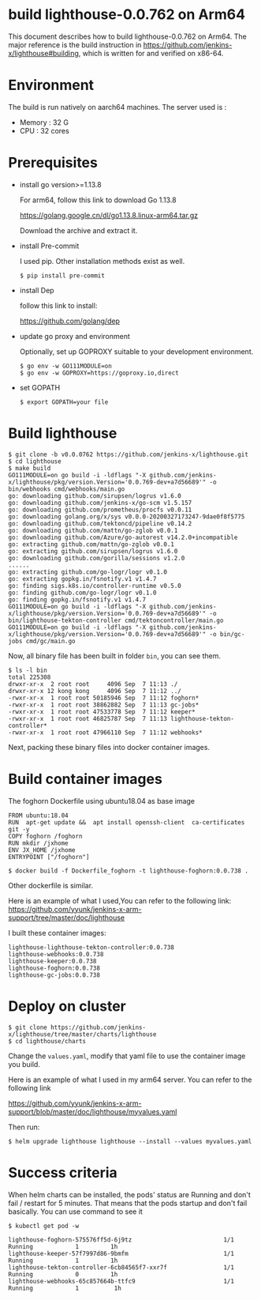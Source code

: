 # build lighthouse-0.0.762 on Arm64 

This document describes how to build lighthouse-0.0.762 on Arm64. The major reference is the build instruction in https://github.com/jenkins-x/lighthouse#building, which is written for and verified on x86-64.

# Environment
The build is run natively on aarch64 machines. The server used is :

- Memory : 32 G
- CPU : 32 cores

# Prerequisites
* install go version>=1.13.8

  For arm64, follow this link to download Go 1.13.8 

  https://golang.google.cn/dl/go1.13.8.linux-arm64.tar.gz

  Download the archive and extract it.

* install Pre-commit

  I used pip. Other installation methods exist as well.

  `$ pip install pre-commit`

* install Dep

  follow this link to install:

  https://github.com/golang/dep

* update go proxy and environment

  Optionally, set up GOPROXY suitable to your development environment.

  ```
  $ go env -w GO111MODULE=on
  $ go env -w GOPROXY=https://goproxy.io,direct
  ```

* set GOPATH

  `$ export GOPATH=your file`

# Build lighthouse

```shell
$ git clone -b v0.0.0762 https://github.com/jenkins-x/lighthouse.git
$ cd lighthouse
$ make build 
GO111MODULE=on go build -i -ldflags "-X github.com/jenkins-x/lighthouse/pkg/version.Version='0.0.769-dev+a7d56689'" -o bin/webhooks cmd/webhooks/main.go
go: downloading github.com/sirupsen/logrus v1.6.0
go: downloading github.com/jenkins-x/go-scm v1.5.157
go: downloading github.com/prometheus/procfs v0.0.11
go: downloading golang.org/x/sys v0.0.0-20200327173247-9dae0f8f5775
go: downloading github.com/tektoncd/pipeline v0.14.2
go: downloading github.com/mattn/go-zglob v0.0.1
go: downloading github.com/Azure/go-autorest v14.2.0+incompatible
go: extracting github.com/mattn/go-zglob v0.0.1
go: extracting github.com/sirupsen/logrus v1.6.0
go: downloading github.com/gorilla/sessions v1.2.0
......
go: extracting github.com/go-logr/logr v0.1.0
go: extracting gopkg.in/fsnotify.v1 v1.4.7
go: finding sigs.k8s.io/controller-runtime v0.5.0
go: finding github.com/go-logr/logr v0.1.0
go: finding gopkg.in/fsnotify.v1 v1.4.7
GO111MODULE=on go build -i -ldflags "-X github.com/jenkins-x/lighthouse/pkg/version.Version='0.0.769-dev+a7d56689'" -o bin/lighthouse-tekton-controller cmd/tektoncontroller/main.go
GO111MODULE=on go build -i -ldflags "-X github.com/jenkins-x/lighthouse/pkg/version.Version='0.0.769-dev+a7d56689'" -o bin/gc-jobs cmd/gc/main.go
```

Now, all binary file has been built in folder `bin`, you can see them.

```
$ ls -l bin
total 225308
drwxr-xr-x  2 root root     4096 Sep  7 11:13 ./
drwxr-xr-x 12 kong kong     4096 Sep  7 11:12 ../
-rwxr-xr-x  1 root root 50185946 Sep  7 11:12 foghorn*
-rwxr-xr-x  1 root root 38862882 Sep  7 11:13 gc-jobs*
-rwxr-xr-x  1 root root 47533778 Sep  7 11:12 keeper*
-rwxr-xr-x  1 root root 46825787 Sep  7 11:13 lighthouse-tekton-controller*
-rwxr-xr-x  1 root root 47966110 Sep  7 11:12 webhooks*
```

Next, packing these binary files into docker container images.
# Build container images 
The foghorn Dockerfile using ubuntu18.04 as base image

```
FROM ubuntu:18.04
RUN  apt-get update &&  apt install openssh-client  ca-certificates git -y
COPY foghorn /foghorn
RUN mkdir /jxhome
ENV JX_HOME /jxhome
ENTRYPOINT ["/foghorn"]
```

```
$ docker build -f Dockerfile_foghorn -t lighthouse-foghorn:0.0.738 .
```



Other dockerfile is similar.

Here is an example of what I used,You can refer to the following link: https://github.com/yyunk/jenkins-x-arm-support/tree/master/doc/lighthouse       

I built these container images:

```
lighthouse-lighthouse-tekton-controller:0.0.738
lighthouse-webhooks:0.0.738
lighthouse-keeper:0.0.738
lighthouse-foghorn:0.0.738
lighthouse-gc-jobs:0.0.738
```

# Deploy on cluster

```
$ git clone https://github.com/jenkins-x/lighthouse/tree/master/charts/lighthouse
$ cd lighthouse/charts
```

Change the `values.yaml`, modify that yaml file to use the container image you build.

Here is an example of what I used in my arm64 server. You can refer to the following link

https://github.com/yyunk/jenkins-x-arm-support/blob/master/doc/lighthouse/myvalues.yaml

Then run:

`$ helm upgrade lighthouse lighthouse --install --values myvalues.yaml`

# Success criteria
When helm charts can be installed, the pods' status are Running and don't fail / restart for 5 minutes. That means that the pods startup and don't fail basically.
You can use command to see it 

`$ kubectl get pod -w`

```
lighthouse-foghorn-575576ff5d-6j9tz                          1/1     Running            1         1h
lighthouse-keeper-57f7997d86-9bmfm                           1/1     Running            1         1h
lighthouse-tekton-controller-6cb84565f7-xxr7f                1/1     Running            0         1h
lighthouse-webhooks-65c857664b-ttfc9                         1/1     Running            1          1h
```

